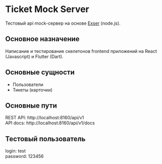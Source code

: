 # Ticket Mock Server
Тестовый api mock-сервер на основе [Exser](https://github.com/ylabio/exser) (node.js).

## Основное назначение
Написание и тестирование скелетонов frontend приложений на React (Javascript) и Flutter (Dart). 

## Основные сущности
- Пользователи
- Тикеты (карточки)

## Основные пути
REST API: http://localhost:8160/api/v1<br/>
API docs: http://localhost:8160/api/v1/docs


## Тестовый пользователь
login: test<br/>
password: 123456
